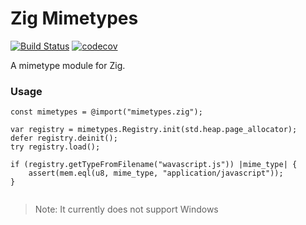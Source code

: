 # Zig Mimetypes

[![Build Status](https://travis-ci.org/frmdstryr/zig-mimetypes.svg?branch=master)](https://travis-ci.org/frmdstryr/zig-mimetypes)
[![codecov](https://codecov.io/gh/frmdstryr/zig-mimetypes/branch/master/graph/badge.svg)](https://codecov.io/gh/frmdstryr/zig-mimetypes)

A mimetype module for Zig.

### Usage

```zig
const mimetypes = @import("mimetypes.zig");

var registry = mimetypes.Registry.init(std.heap.page_allocator);
defer registry.deinit();
try registry.load();

if (registry.getTypeFromFilename("wavascript.js")) |mime_type| {
    assert(mem.eql(u8, mime_type, "application/javascript"));
}


```



> Note: It currently does not support Windows
